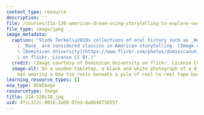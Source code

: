 ```yaml
---
content_type: resource
description: ''
file: /courses/21a-120-american-dream-using-storytelling-to-explore-social-class-in-the-united-states-spring-2018/4fcc372c00183a6007ed8a6b4875655f_21A-120s18.jpg
file_type: image/jpeg
image_metadata:
  caption: "Studs Terkel\u2019s collections of oral history such as _Working_ and\
    \ _Race_ are considered classics in American storytelling. (Image courtesy of\
    \ [Dominican University](https://www.flickr.com/photos/dominicanuniversity/16000124995/in/album-72157649720011855/)\
    \ on flickr. License CC BY.)"
  credit: (Image courtesy of Dominican University on flickr. License CC BY.)
  image-alt: On a wooden tabletop, a black and white photograph of a distinguished-looking
    man wearing a bow tie rests beneath a pile of reel to reel tape boxes.
learning_resource_types: []
ocw_type: OCWImage
resourcetype: Image
title: 21A-120s18.jpg
uid: 4fcc372c-0018-3a60-07ed-8a6b4875655f
---
```


